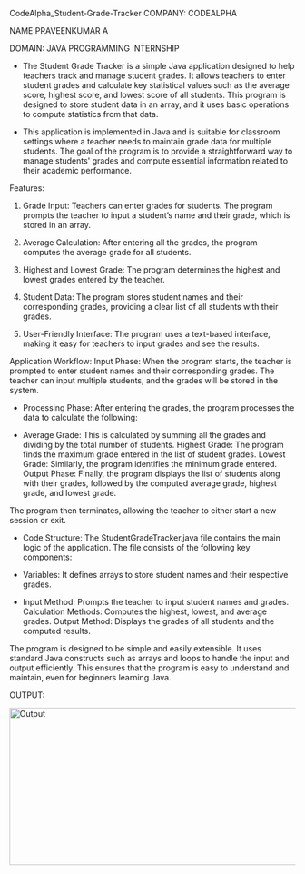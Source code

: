 CodeAlpha_Student-Grade-Tracker
COMPANY: CODEALPHA

NAME:PRAVEENKUMAR A

DOMAIN: JAVA PROGRAMMING INTERNSHIP

   * The Student Grade Tracker is a simple Java application designed to help teachers track and manage student grades. It allows teachers to enter student grades and calculate key statistical values such as the average score, highest score, and lowest score of all students. This program is designed to store student data in an array, and it uses basic operations to compute statistics from that data.

   * This application is implemented in Java and is suitable for classroom settings where a teacher needs to maintain grade data for multiple students. The goal of the program is to provide a straightforward way to manage students' grades and compute essential information related to their academic performance.

Features:
   1. Grade Input: Teachers can enter grades for students. The program prompts the teacher to input a student’s name and their grade, which is stored in an array.

   2. Average Calculation: After entering all the grades, the program computes the average grade for all students.

   3. Highest and Lowest Grade: The program determines the highest and lowest grades entered by the teacher.

   4. Student Data: The program stores student names and their corresponding grades, providing a clear list of all students with their grades.

   5. User-Friendly Interface: The program uses a text-based interface, making it easy for teachers to input grades and see the results.

Application Workflow:
Input Phase: When the program starts, the teacher is prompted to enter student names and their corresponding grades. The teacher can input multiple students, and the grades will be stored in the system.

   * Processing Phase: 
          After entering the grades, the program processes the data to calculate the following:

   * Average Grade: 
          This is calculated by summing all the grades and dividing by the total number of students. Highest Grade: The program finds the maximum grade entered in the list of student grades. Lowest Grade: Similarly, the program identifies the minimum grade entered. Output Phase: Finally, the program displays the list of students along with their grades, followed by the computed average grade, highest grade, and lowest grade.

The program then terminates, allowing the teacher to either start a new session or exit.

  * Code Structure:
     The StudentGradeTracker.java file contains the main logic of the application. The file consists of the following key components:

  * Variables: 
         It defines arrays to store student names and their respective grades.

  * Input Method:
         Prompts the teacher to input student names and grades. Calculation Methods: Computes the highest, lowest, and average grades. Output Method: Displays the grades of all students and the computed results.
 
   The program is designed to be simple and easily extensible. It uses standard Java constructs such as arrays and loops to handle the input and output efficiently. This ensures that the program is easy to understand and maintain, even for beginners learning Java.

OUTPUT:

<img width="611" height="277" alt="Output" src="https://github.com/user-attachments/assets/73f06a7a-170f-47ec-b253-185fef549270" />
